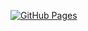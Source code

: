 [![GitHub Pages](https://github.com/notrustverify/walph-frontend/actions/workflows/gh-pages.yml/badge.svg)](https://github.com/notrustverify/walph-frontend/actions/workflows/gh-pages.yml)

